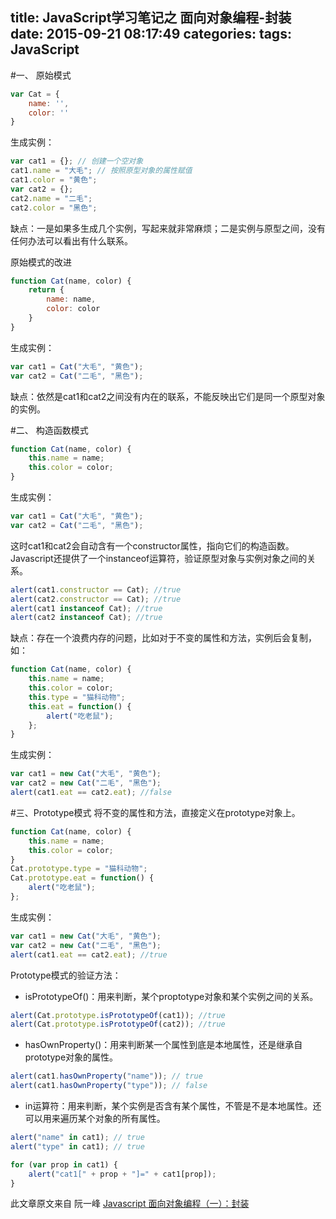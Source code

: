 title: JavaScript学习笔记之 面向对象编程-封装
date: 2015-09-21 08:17:49
categories:
tags: JavaScript
---

#一、 原始模式
```javascript
var Cat = {
    name: '',
    color: ''
}
```
<!--more-->
生成实例：
```javascript
var cat1 = {}; // 创建一个空对象
cat1.name = "大毛"; // 按照原型对象的属性赋值
cat1.color = "黄色";
var cat2 = {};
cat2.name = "二毛";
cat2.color = "黑色";
```
缺点：一是如果多生成几个实例，写起来就非常麻烦；二是实例与原型之间，没有任何办法可以看出有什么联系。

原始模式的改进
```javascript
function Cat(name, color) {
    return {
        name: name,
        color: color
    }
}
```
生成实例：
```javascript
var cat1 = Cat("大毛", "黄色");
var cat2 = Cat("二毛", "黑色");
```
缺点：依然是cat1和cat2之间没有内在的联系，不能反映出它们是同一个原型对象的实例。

#二、 构造函数模式
```javascript
function Cat(name, color) {
    this.name = name;
    this.color = color;
}
```
生成实例：
```javascript
var cat1 = Cat("大毛", "黄色");
var cat2 = Cat("二毛", "黑色");
```
这时cat1和cat2会自动含有一个constructor属性，指向它们的构造函数。
Javascript还提供了一个instanceof运算符，验证原型对象与实例对象之间的关系。
```javascript
alert(cat1.constructor == Cat); //true
alert(cat2.constructor == Cat); //true
alert(cat1 instanceof Cat); //true
alert(cat2 instanceof Cat); //true
```
缺点：存在一个浪费内存的问题，比如对于不变的属性和方法，实例后会复制，如：
```javascript
function Cat(name, color) {
    this.name = name;
    this.color = color;
    this.type = "猫科动物";
    this.eat = function() {
        alert("吃老鼠");
    };
}
```
生成实例：
```javascript
var cat1 = new Cat("大毛", "黄色");
var cat2 = new Cat("二毛", "黑色");
alert(cat1.eat == cat2.eat); //false
```

#三、Prototype模式
将不变的属性和方法，直接定义在prototype对象上。
```javascript
function Cat(name, color) {
    this.name = name;
    this.color = color;
}
Cat.prototype.type = "猫科动物";
Cat.prototype.eat = function() {
    alert("吃老鼠");
};
```
生成实例：
```javascript
var cat1 = new Cat("大毛", "黄色");
var cat2 = new Cat("二毛", "黑色");
alert(cat1.eat == cat2.eat); //true
```

Prototype模式的验证方法：
- isPrototypeOf()：用来判断，某个proptotype对象和某个实例之间的关系。
```javascript
alert(Cat.prototype.isPrototypeOf(cat1)); //true
alert(Cat.prototype.isPrototypeOf(cat2)); //true
```
- hasOwnProperty()：用来判断某一个属性到底是本地属性，还是继承自prototype对象的属性。
```javascript
alert(cat1.hasOwnProperty("name")); // true
alert(cat1.hasOwnProperty("type")); // false
```
- in运算符：用来判断，某个实例是否含有某个属性，不管是不是本地属性。还可以用来遍历某个对象的所有属性。
```javascript
alert("name" in cat1); // true
alert("type" in cat1); // true

for (var prop in cat1) {
    alert("cat1[" + prop + "]=" + cat1[prop]);
}
```

此文章原文来自
阮一峰 [Javascript 面向对象编程（一）：封装](http://www.ruanyifeng.com/blog/2010/05/object-oriented_javascript_encapsulation.html)